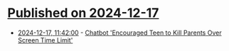 # [Published on 2024-12-17](index.md)

* [2024-12-17, 11:42:00](https://soylentnews.org/article.pl?sid=24/12/16/153244&from=rss) - [Chatbot 'Encouraged Teen to Kill Parents Over Screen Time Limit'](https://soylentnews.org/article.pl?sid=24/12/16/153244&from=rss)
